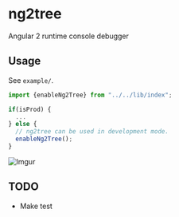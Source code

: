 # ng2tree

Angular 2 runtime console debugger

## Usage

See `example/`.

```ts
import {enableNg2Tree} from "../../lib/index";

if(isProd) {
  ...
} else {
  // ng2tree can be used in development mode.
  enableNg2Tree();
}
```

![Imgur](http://i.imgur.com/UIeLFTT.png)

## TODO

- Make test

